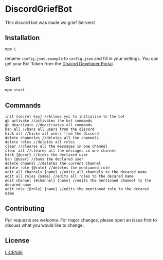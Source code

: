 # DiscordGriefBot

This discord bot was made wo grief Servers!

## Installation

```bash
npm i
```
rename ``config.json.example`` to  ``config.json`` and fill in your settings.
You can get your Bot Token from the [Discord Developer Portal](https://discord.com/developers/applications).

## Start

```bash
npm start
```

## Commands
```
init {secret key} //Allows you to initialise to the bot
gb activate //activates the bot commands
gb deactivate //deactivates all commands
ban all //bans all users from the discord
kick all //kicks all users from the discord
delete channeles //deletes all the channels
delete roles //deletes all roles
clear //cleares all the messages in one channel
clear all //cleares all the messages in one channel
kick {@user} //kicks the declared user
ban {@user} //bans the declared user
delete channel //deletes the current Channel
delete role {@role} //deletes the mentioned role
edit all channels {name} //edits all channels to the decared name
edit all roles {name} //edits all roles to the decared name
edit channel {#channel} {name} //edits the mentioned channel to the decared name
edit role {@role} {name} //edits the mentioned role to the decared name
```

## Contributing
Pull requests are welcome. For major changes, please open an issue first to discuss what you would like to change.

## License
[LICENSE](https://github.com/routerabfrage/License)
